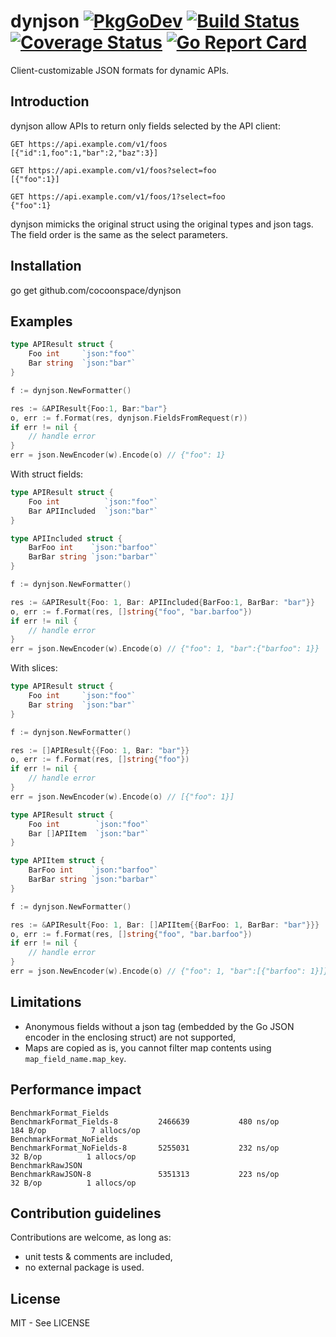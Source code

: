 # dynjson [![PkgGoDev](https://pkg.go.dev/badge/github.com/cocoonspace/dynjson)](https://pkg.go.dev/github.com/cocoonspace/dynjson) [![Build Status](https://travis-ci.com/cocoonspace/dynjson.svg?branch=master)](https://travis-ci.com/cocoonspace/dynjson) [![Coverage Status](https://coveralls.io/repos/github/cocoonspace/dynjson/badge.svg?branch=master)](https://coveralls.io/github/cocoonspace/dynjson?branch=master) [![Go Report Card](https://goreportcard.com/badge/github.com/cocoonspace/dynjson)](https://goreportcard.com/report/github.com/cocoonspace/dynjson)

Client-customizable JSON formats for dynamic APIs.

## Introduction

dynjson allow APIs to return only fields selected by the API client:

```
GET https://api.example.com/v1/foos
[{"id":1,foo":1,"bar":2,"baz":3}]

GET https://api.example.com/v1/foos?select=foo
[{"foo":1}]

GET https://api.example.com/v1/foos/1?select=foo
{"foo":1}
```

dynjson mimicks the original struct using the original types and json tags.
The field order is the same as the select parameters.

## Installation

go get github.com/cocoonspace/dynjson

## Examples

```go
type APIResult struct {
    Foo int     `json:"foo"`
    Bar string  `json:"bar"`
}

f := dynjson.NewFormatter()

res := &APIResult{Foo:1, Bar:"bar"}
o, err := f.Format(res, dynjson.FieldsFromRequest(r))
if err != nil {
    // handle error
}
err = json.NewEncoder(w).Encode(o) // {"foo": 1}
```

With struct fields:


```go
type APIResult struct {
    Foo int          `json:"foo"`
    Bar APIIncluded  `json:"bar"`
}

type APIIncluded struct {
    BarFoo int    `json:"barfoo"`
    BarBar string `json:"barbar"`
}

f := dynjson.NewFormatter()

res := &APIResult{Foo: 1, Bar: APIIncluded{BarFoo:1, BarBar: "bar"}}
o, err := f.Format(res, []string{"foo", "bar.barfoo"})
if err != nil {
    // handle error
}
err = json.NewEncoder(w).Encode(o) // {"foo": 1, "bar":{"barfoo": 1}}
```

With slices:

```go
type APIResult struct {
    Foo int     `json:"foo"`
    Bar string  `json:"bar"`
}

f := dynjson.NewFormatter()

res := []APIResult{{Foo: 1, Bar: "bar"}}
o, err := f.Format(res, []string{"foo"})
if err != nil {
    // handle error
}
err = json.NewEncoder(w).Encode(o) // [{"foo": 1}]
```


```go
type APIResult struct {
    Foo int        `json:"foo"`
    Bar []APIItem  `json:"bar"`
}

type APIItem struct {
    BarFoo int    `json:"barfoo"`
    BarBar string `json:"barbar"`
}

f := dynjson.NewFormatter()

res := &APIResult{Foo: 1, Bar: []APIItem{{BarFoo: 1, BarBar: "bar"}}}
o, err := f.Format(res, []string{"foo", "bar.barfoo"})
if err != nil {
    // handle error
}
err = json.NewEncoder(w).Encode(o) // {"foo": 1, "bar":[{"barfoo": 1}]}
```

## Limitations

* Anonymous fields without a json tag (embedded by the Go JSON encoder in the enclosing struct) are not supported,
* Maps are copied as is, you cannot filter map contents using `map_field_name.map_key`.

## Performance impact

```
BenchmarkFormat_Fields
BenchmarkFormat_Fields-8     	 2466639	       480 ns/op	     184 B/op	       7 allocs/op
BenchmarkFormat_NoFields
BenchmarkFormat_NoFields-8   	 5255031	       232 ns/op	      32 B/op	       1 allocs/op
BenchmarkRawJSON
BenchmarkRawJSON-8           	 5351313	       223 ns/op	      32 B/op	       1 allocs/op
```

## Contribution guidelines

Contributions are welcome, as long as:
* unit tests & comments are included,
* no external package is used.

## License

MIT - See LICENSE